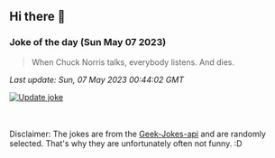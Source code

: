 ## Hi there 👋

### Joke of the day (Sun May 07 2023)
<!-- joke -->
>When Chuck Norris talks, everybody listens. And dies.
<!-- /joke -->

*Last update: Sun, 07 May 2023 00:44:02 GMT*

[![Update joke](https://github.com/nclskfm/nclskfm/actions/workflows/joke.yml/badge.svg)](https://github.com/nclskfm/nclskfm/actions/workflows/joke.yml)

<br><br>
Disclaimer: The jokes are from the [Geek-Jokes-api](https://github.com/sameerkumar18/geek-joke-api) and are randomly selected. That's why they are unfortunately often not funny. :D
